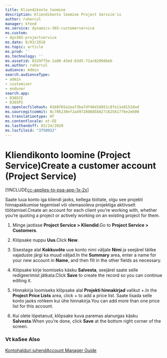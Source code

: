 ```yaml
---
title: Kliendikonto loomine
description: Kliendikonto loomine Project Service'is
author: ruhercul
manager: kfend
ms.service: dynamics-365-customerservice
ms.custom:
- dyn365-projectservice
ms.date: 8/03/2018
ms.topic: article
ms.prod: ''
ms.technology: ''
ms.assetid: 8329ff5e-1a00-43ed-b3d5-72ac0299dbeb
ms.author: ruhercul
audience: Admin
search.audienceType:
- admin
- customizer
- enduser
search.app:
- D365CE
- D365PS
ms.openlocfilehash: 0168f65a2eaf3ba7df46d16851c8fe11e8152dad
ms.sourcegitcommit: 8c786230ef2a497280885b827162561776e2eb00
ms.translationtype: HT
ms.contentlocale: et-EE
ms.lasthandoff: 03/24/2020
ms.locfileid: "3750922"
---
```

# <a name="create-a-customer-account-project-service"></a><span data-ttu-id="6b89e-103">Kliendikonto loomine (Project Service)</span><span class="sxs-lookup"><span data-stu-id="6b89e-103">Create a customer account (Project Service)</span></span>

[!INCLUDE[cc-applies-to-psa-app-1x-2x](../includes/cc-applies-to-psa-app-1x-2x.md)]

<span data-ttu-id="6b89e-104">Saate luua konto iga kliendi jaoks, kellega töötate, olgu see projekti hinnapakkumise tegemisel või olemasoleva projektiga aktiivselt töötamisel.</span><span class="sxs-lookup"><span data-stu-id="6b89e-104">Create an account for each client you’re working with, whether you’re quoting a project or actively working on an existing project for them.</span></span>  
  
1.  <span data-ttu-id="6b89e-105">Minge jaotisse **Project Service > Kliendid**.</span><span class="sxs-lookup"><span data-stu-id="6b89e-105">Go to **Project Service > Customers**.</span></span>  
  
2.  <span data-ttu-id="6b89e-106">Klõpsake nuppu **Uus**.</span><span class="sxs-lookup"><span data-stu-id="6b89e-106">Click **New**.</span></span>  
  
3.  <span data-ttu-id="6b89e-107">Sisestage alal **Kokkuvõte** uue konto nimi väljale **Nimi** ja seejärel täitke vajaduste järgi ka muud väljad.</span><span class="sxs-lookup"><span data-stu-id="6b89e-107">In the **Summary** area, enter a name for your new account in **Name**, and then fill in the other fields as necessary.</span></span>  
  
4.  <span data-ttu-id="6b89e-108">Klõpsake kirje loomiseks käsku **Salvesta**, seejärel saate selle redigeerimist jätkata.</span><span class="sxs-lookup"><span data-stu-id="6b89e-108">Click **Save** to create the record so you can continue editing it.</span></span>  
  
5.  <span data-ttu-id="6b89e-109">Hinnakirja loomiseks klõpsake alal **Projekti hinnakirjad** valikut +.</span><span class="sxs-lookup"><span data-stu-id="6b89e-109">In the **Project Price Lists** area, click + to add a price list.</span></span> <span data-ttu-id="6b89e-110">Saate lisada selle konto jaoks rohkem kui ühe hinnakirja.</span><span class="sxs-lookup"><span data-stu-id="6b89e-110">You can add more than one price list for this account.</span></span>  
  
6.  <span data-ttu-id="6b89e-111">Kui olete lõpetanud, klõpsake kuva paremas alanurgas käsku **Salvesta**.</span><span class="sxs-lookup"><span data-stu-id="6b89e-111">When you’re done, click **Save** at the bottom right corner of the screen.</span></span>  
  
### <a name="see-also"></a><span data-ttu-id="6b89e-112">Vt ka</span><span class="sxs-lookup"><span data-stu-id="6b89e-112">See Also</span></span>  
 [<span data-ttu-id="6b89e-113">Kontohalduri juhend</span><span class="sxs-lookup"><span data-stu-id="6b89e-113">Account Manager Guide</span></span>](../project-service/account-manager-guide.md)
